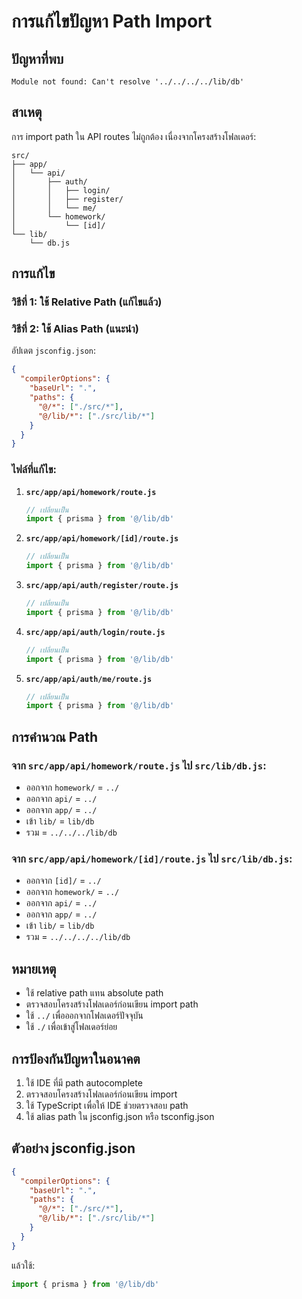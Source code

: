 # การแก้ไขปัญหา Path Import

## ปัญหาที่พบ

```
Module not found: Can't resolve '../../../../lib/db'
```

## สาเหตุ

การ import path ใน API routes ไม่ถูกต้อง เนื่องจากโครงสร้างโฟลเดอร์:

```
src/
├── app/
│   └── api/
│       ├── auth/
│       │   ├── login/
│       │   ├── register/
│       │   └── me/
│       └── homework/
│           └── [id]/
└── lib/
    └── db.js
```

## การแก้ไข

### วิธีที่ 1: ใช้ Relative Path (แก้ไขแล้ว)
### วิธีที่ 2: ใช้ Alias Path (แนะนำ)

อัปเดต `jsconfig.json`:
```json
{
  "compilerOptions": {
    "baseUrl": ".",
    "paths": {
      "@/*": ["./src/*"],
      "@/lib/*": ["./src/lib/*"]
    }
  }
}
```

### ไฟล์ที่แก้ไข:

1. **`src/app/api/homework/route.js`**
   ```javascript
   // เปลี่ยนเป็น
   import { prisma } from '@/lib/db'
   ```

2. **`src/app/api/homework/[id]/route.js`**
   ```javascript
   // เปลี่ยนเป็น
   import { prisma } from '@/lib/db'
   ```

3. **`src/app/api/auth/register/route.js`**
   ```javascript
   // เปลี่ยนเป็น
   import { prisma } from '@/lib/db'
   ```

4. **`src/app/api/auth/login/route.js`**
   ```javascript
   // เปลี่ยนเป็น
   import { prisma } from '@/lib/db'
   ```

5. **`src/app/api/auth/me/route.js`**
   ```javascript
   // เปลี่ยนเป็น
   import { prisma } from '@/lib/db'
   ```

## การคำนวณ Path

### จาก `src/app/api/homework/route.js` ไป `src/lib/db.js`:
- ออกจาก `homework/` = `../`
- ออกจาก `api/` = `../`
- ออกจาก `app/` = `../`
- เข้า `lib/` = `lib/db`
- รวม = `../../../lib/db`

### จาก `src/app/api/homework/[id]/route.js` ไป `src/lib/db.js`:
- ออกจาก `[id]/` = `../`
- ออกจาก `homework/` = `../`
- ออกจาก `api/` = `../`
- ออกจาก `app/` = `../`
- เข้า `lib/` = `lib/db`
- รวม = `../../../../lib/db`

## หมายเหตุ

- ใช้ relative path แทน absolute path
- ตรวจสอบโครงสร้างโฟลเดอร์ก่อนเขียน import path
- ใช้ `../` เพื่อออกจากโฟลเดอร์ปัจจุบัน
- ใช้ `./` เพื่อเข้าสู่โฟลเดอร์ย่อย

## การป้องกันปัญหาในอนาคต

1. ใช้ IDE ที่มี path autocomplete
2. ตรวจสอบโครงสร้างโฟลเดอร์ก่อนเขียน import
3. ใช้ TypeScript เพื่อให้ IDE ช่วยตรวจสอบ path
4. ใช้ alias path ใน jsconfig.json หรือ tsconfig.json

## ตัวอย่าง jsconfig.json

```json
{
  "compilerOptions": {
    "baseUrl": ".",
    "paths": {
      "@/*": ["./src/*"],
      "@/lib/*": ["./src/lib/*"]
    }
  }
}
```

แล้วใช้:
```javascript
import { prisma } from '@/lib/db'
``` 